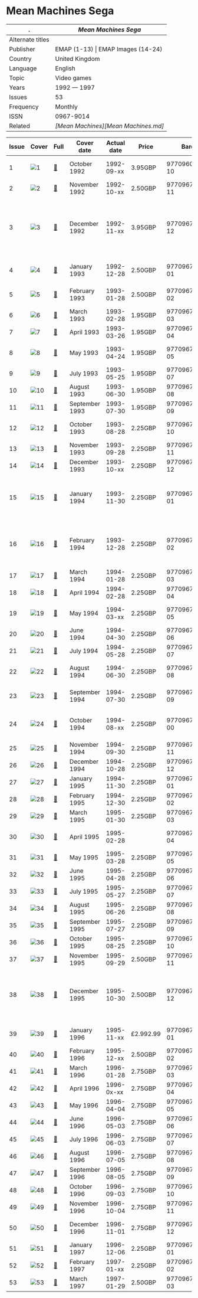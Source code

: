 # Mean Machines Sega

. | _Mean Machines Sega_
--- | ---
Alternate titles | 
Publisher | EMAP (1-13) &vert; EMAP Images (14-24)
Country | United Kingdom
Language | English
Topic | Video games
Years | 1992 &mdash; 1997
Issues | 53
Frequency | Monthly
ISSN | 0967-9014
Related | _[Mean Machines][Mean Machines.md]_

Issue | Cover | Full | Cover date | Actual date | Price | Barcode | Extras
----- | ----- | ---- | ---------- | ----------- | ----- | ------- | ------
1|![1](mms/01.png)|[🔗][1]|October 1992|1992-09-xx|3.95GBP|9770960495987-10|![1](mms/01e.png) _Sonic the Hedgehog 2_ VHS cassette
2|![2](mms/02.png)|[🔗][2]|November 1992|1992-10-xx|2.50GBP|9770967901993-11|
3|![3](mms/03.png)|[🔗][3]|December 1992|1992-11-xx|3.95GBP|9770967901986-12|![3](mms/03e.png)![3](mms/03e2.png) EA Autumn/Winter '92-'93 catalogue [🔗][3e] &vert; Mean Machines Sega Preview Video [🔗][3v]
4|![4](mms/04.png)|[🔗][4]|January 1993|1992-12-28|2.50GBP|9770967901979-01|![4](mms/04e.png) Complete Review Guide Volume 1 book
5|![5](mms/05.png)|[🔗][5]|February 1993|1993-01-28|2.50GBP|9770967901979-02|![5](mms/05e.png) Complete Review Guide Volume 2 book
6|![6](mms/06.png)|[🔗][6]|March 1993|1993-02-28|1.95GBP|9770967901009-03|Poster
7|![7](mms/07.png)|[🔗][7]|April 1993|1993-03-26|1.95GBP|9770967901009-04|
8|![8](mms/08.png)|[🔗][8]|May 1993|1993-04-24|1.95GBP|9770967901009-05|![8](mms/08e.png) Mega-CD metal box and cards
9|![9](mms/09.png)|[🔗][9]|July 1993|1993-05-25|1.95GBP|9770967901009-07|Sega Super Play cards
10|![10](mms/10.png)|[🔗][10]|August 1993|1993-06-30|1.95GBP|9770967901009-08|_Street Fighter II_ stickers
11|![11](mms/11.png)|[🔗][11]|September 1993|1993-07-30|1.95GBP|9770967901009-09|_Jurassic Park_ review booklet
12|![12](mms/12.png)|[🔗][12]|October 1993|1993-08-28|2.25GBP|9770967901016-10|_Mortal Kombat_ promotional pamphlet
13|![13](mms/13.png)|[🔗][13]|November 1993|1993-09-28|2.25GBP|9770967901016-11|
14|![14](mms/14.png)|[🔗][14]|December 1993|1993-10-xx|2.25GBP|9770967901016-12|
15|![15](mms/15.png)|[🔗][15]|January 1994|1993-11-30|2.25GBP|9770967901016-01|![15](mms/15e.png)![15](mms/15e2.png) Calendar &vert; Super Street Fighter II competition card
16|![16](mms/16.png)|[🔗][16]|February 1994|1993-12-28|2.25GBP|9770967901016-02|![16](mms/16e.png) _Castlevania: The New Generation_ review supplement [🔗][16e]
17|![17](mms/17.png)|[🔗][17]|March 1994|1994-01-28|2.25GBP|9770967901016-03|_Streets of Rage 3_ poster
18|![18](mms/18.png)|[🔗][18]|April 1994|1994-02-28|2.25GBP|9770967901016-04|Stickers
19|![19](mms/19.png)|[🔗][19]|May 1994|1994-03-xx|2.25GBP|9770967901016-05|_Eternal Champions_ Panini stickers
20|![20](mms/20.png)|[🔗][20]|June 1994|1994-04-30|2.25GBP|9770967901016-06|
21|![21](mms/21.png)|[🔗][21]|July 1994|1994-05-28|2.25GBP|9770967901016-07|Acclaim-ed supplement
22|![22](mms/22.png)|[🔗][22]|August 1994|1994-06-30|2.25GBP|9770967901016-08|Mortal Kombat II preview supplement
23|![23](mms/23.png)|[🔗][23]|September 1994|1994-07-30|2.25GBP|9770967901016-09|Mortal Kombat II review supplement
24|![24](mms/24.png)|[🔗][24]|October 1994|1994-08-xx|2.25GBP|9770967901016-00|Monster Munch competition card
25|![25](mms/25.png)|[🔗][25]|November 1994|1994-09-30|2.25GBP|9770967901016-11|Stickers
26|![26](mms/26.png)|[🔗][26]|December 1994|1994-10-28|2.25GBP|9770967901016-12|Book
27|![27](mms/27.png)|[🔗][27]|January 1995|1994-11-30|2.25GBP|9770967901016-01|Posters
28|![28](mms/28.png)|[🔗][28]|February 1995|1994-12-30|2.25GBP|9770967901016-02|Poster
29|![29](mms/29.png)|[🔗][29]|March 1995|1995-01-30|2.25GBP|9770967901016-03|
30|![30](mms/30.png)|[🔗][30]|April 1995|1995-02-28||9770967901016-04|Mortal Kombat II Panini sticker album
31|![31](mms/31.png)|[🔗][31]|May 1995|1995-03-28|2.25GBP|9770967901016-05|Poster
32|![32](mms/32.png)|[🔗][32]|June 1995|1995-04-28|2.25GBP|9770967901016-06|
33|![33](mms/33.png)|[🔗][33]|July 1995|1995-05-27|2.25GBP|9770967901016-07|
34|![34](mms/34.png)|[🔗][34]|August 1995|1995-06-26|2.25GBP|9770967901016-08|
35|![35](mms/35.png)|[🔗][35]|September 1995|1995-07-27|2.25GBP|9770967901016-09|
36|![36](mms/36.png)|[🔗][36]|October 1995|1995-08-25|2.25GBP|9770967901016-10|
37|![37](mms/37.png)|[🔗][37]|November 1995|1995-09-29|2.50GBP|9770967901023-11|Poster
38|![38](mms/38.png)|[🔗][38]|December 1995|1995-10-30|2.50GBP|9770967901023-12|Earthworm Jim 2 review booklet, Sega's official 16-page Comix Zone comic
39|![39](mms/39.png)|[🔗][39]|January 1996|1995-11-xx|£2.992.99|9770967901993-01|Saturn Sampler Audio CD
40|![40](mms/40.png)|[🔗][40]|February 1996|1995-12-xx|2.50GBP|9770967901023-02|Scratch card
41|![41](mms/41.png)|[🔗][41]|March 1996|1996-01-28|2.75GBP|9770967901030-03|
42|![42](mms/42.png)|[🔗][42]|April 1996|1996-0x-xx|2.75GBP|9770967901030-04|
43|![43](mms/43.png)|[🔗][43]|May 1996|1996-04-04|2.75GBP|9770967901030-05|
44|![44](mms/44.png)|[🔗][44]|June 1996|1996-05-03|2.75GBP|9770967901030-06|
45|![45](mms/45.png)|[🔗][45]|July 1996|1996-06-03|2.75GBP|9770967901030-07|
46|![46](mms/46.png)|[🔗][46]|August 1996|1996-07-05|2.75GBP|9770967901030-08|
47|![47](mms/47.png)|[🔗][47]|September 1996|1996-08-05|2.75GBP|9770967901030-09|
48|![48](mms/48.png)|[🔗][48]|October 1996|1996-09-03|2.75GBP|9770967901030-10|
49|![49](mms/49.png)|[🔗][49]|November 1996|1996-10-04|2.75GBP|9770967901030-11|
50|![50](mms/50.png)|[🔗][50]|December 1996|1996-11-01|2.75GBP|9770967901030-12|Preview Sega Saturn Vol. 1 demo disc
51|![51](mms/51.png)|[🔗][51]|January 1997|1996-12-06|2.25GBP|9770967901986-01|
52|![52](mms/52.png)|[🔗][52]|February 1997|1997-01-xx|2.25GBP|9770967901986-02|
53|![53](mms/53.png)|[🔗][53]|March 1997|1997-01-29|2.50GBP|9770967901047-03|

[1]: https://archive.org/details/mean-machines-sega-magazine-01
[2]: https://archive.org/details/mean-machines-sega-magazine-02
[3]: https://archive.org/details/mean-machines-sega-magazine-03
[4]: https://archive.org/details/mean-machines-sega-magazine-04
[5]: https://archive.org/details/mean-machines-sega-magazine-05
[6]: https://archive.org/details/mean-machines-sega-magazine-06
[7]: https://archive.org/details/mean-machines-sega-magazine-07
[8]: https://archive.org/details/mean-machines-sega-magazine-08
[9]: https://archive.org/details/mean-machines-sega-magazine-09
[10]: https://archive.org/details/mean-machines-sega-magazine-10
[11]: https://archive.org/details/mean-machines-sega-magazine-11
[12]: https://archive.org/details/mean-machines-sega-magazine-12
[13]: https://archive.org/details/mean-machines-sega-magazine-13
[14]: https://archive.org/details/mean-machines-sega-magazine-14
[15]: https://archive.org/details/mean-machines-sega-magazine-15
[16]: https://archive.org/details/mean-machines-sega-magazine-16
[17]: https://archive.org/details/mean-machines-sega-magazine-17
[18]: https://archive.org/details/mean-machines-sega-magazine-18
[19]: https://archive.org/details/mean-machines-sega-magazine-19
[20]: https://archive.org/details/mean-machines-sega-magazine-20
[21]: https://archive.org/details/mean-machines-sega-magazine-21
[22]: https://archive.org/details/mean-machines-sega-magazine-22
[23]: https://archive.org/details/mean-machines-sega-magazine-23
[24]: https://archive.org/details/mean-machines-sega-magazine-24
[25]: https://archive.org/details/mean-machines-sega-magazine-25
[26]: https://archive.org/details/mean-machines-sega-magazine-26
[27]: https://archive.org/details/mean-machines-sega-magazine-27
[28]: https://archive.org/details/mean-machines-sega-magazine-28
[29]: https://archive.org/details/mean-machines-sega-magazine-29
[30]: https://archive.org/details/mean-machines-sega-magazine-30
[31]: https://archive.org/details/mean-machines-sega-magazine-31
[32]: https://archive.org/details/mean-machines-sega-magazine-32
[33]: https://archive.org/details/mean-machines-sega-magazine-33
[34]: https://archive.org/details/mean-machines-sega-magazine-34
[35]: https://archive.org/details/mean-machines-sega-magazine-35
[36]: https://archive.org/details/mean-machines-sega-magazine-36
[37]: https://archive.org/details/mean-machines-sega-magazine-37
[38]: https://archive.org/details/mean-machines-sega-magazine-38
[39]: https://archive.org/details/mean-machines-sega-magazine-39
[40]: https://archive.org/details/mean-machines-sega-magazine-40
[41]: https://archive.org/details/mean-machines-sega-magazine-41
[42]: https://archive.org/details/mean-machines-sega-magazine-42
[43]: https://archive.org/details/mean-machines-sega-magazine-43
[44]: https://archive.org/details/mean-machines-sega-magazine-44
[45]: https://archive.org/details/mean-machines-sega-magazine-45
[46]: https://archive.org/details/mean-machines-sega-magazine-46
[47]: https://archive.org/details/mean-machines-sega-magazine-47
[48]: https://archive.org/details/mean-machines-sega-magazine-48
[49]: https://archive.org/details/mean-machines-sega-magazine-49
[50]: https://archive.org/details/mean-machines-sega-magazine-50
[51]: https://archive.org/details/mean-machines-sega-magazine-51
[52]: https://archive.org/details/mean-machines-sega-magazine-52
[53]: https://archive.org/details/mean-machines-sega-magazine-53

[3e]: https://archive.org/details/mean-machines-sega-03-supplement-electronic-arts-catalogue
[3v]: https://archive.org/details/mean-machines-sega-issue-1-vhs-uk
[16e]: https://archive.org/details/mean-machines-sega-16-castlevania-supplement
